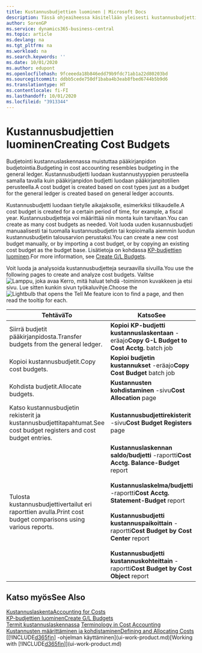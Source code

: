 ```yaml
---
title: Kustannusbudjettien luominen | Microsoft Docs
description: Tässä ohjeaiheessa käsitellään yleisesti kustannusbudjettien luontia ja analysointia.
author: SorenGP
ms.service: dynamics365-business-central
ms.topic: article
ms.devlang: na
ms.tgt_pltfrm: na
ms.workload: na
ms.search.keywords: ''
ms.date: 10/01/2020
ms.author: edupont
ms.openlocfilehash: 9fceeeda18b846edd79b9fdc71ab1a22d80203bd
ms.sourcegitcommit: ddbb5cede750df1baba4b3eab8fbed6744b5b9d6
ms.translationtype: HT
ms.contentlocale: fi-FI
ms.lasthandoff: 10/01/2020
ms.locfileid: "3913344"
---
```

# <a name="creating-cost-budgets"></a><span data-ttu-id="96e11-103">Kustannusbudjettien luominen</span><span class="sxs-lookup"><span data-stu-id="96e11-103">Creating Cost Budgets</span></span>
<span data-ttu-id="96e11-104">Budjetointi kustannuslaskennassa muistuttaa pääkirjanpidon budjetointia.</span><span class="sxs-lookup"><span data-stu-id="96e11-104">Budgeting in cost accounting resembles budgeting in the general ledger.</span></span> <span data-ttu-id="96e11-105">Kustannusbudjetti luodaan kustannustyyppien perusteella samalla tavalla kuin pääkirjanpidon budjetti luodaan pääkirjanpitotilien perusteella.</span><span class="sxs-lookup"><span data-stu-id="96e11-105">A cost budget is created based on cost types just as a budget for the general ledger is created based on general ledger accounts.</span></span>  

<span data-ttu-id="96e11-106">Kustannusbudjetti luodaan tietylle aikajaksolle, esimerkiksi tilikaudelle.</span><span class="sxs-lookup"><span data-stu-id="96e11-106">A cost budget is created for a certain period of time, for example, a fiscal year.</span></span> <span data-ttu-id="96e11-107">Kustannusbudjetteja voi määrittää niin monta kuin tarvitaan.</span><span class="sxs-lookup"><span data-stu-id="96e11-107">You can create as many cost budgets as needed.</span></span> <span data-ttu-id="96e11-108">Voit luoda uuden kusannusbudjeti manuaalisesti tai tuomalla kustannusbudjetin tai kopioimalla aiemmin luodun kustannusbudjetin talousarvion perustaksi.</span><span class="sxs-lookup"><span data-stu-id="96e11-108">You can create a new cost budget manually, or by importing a cost budget, or by copying an existing cost budget as the budget base.</span></span> <span data-ttu-id="96e11-109">Lisätietoja on kohdassa [KP-budjettien luominen](finance-how-create-budgets.md).</span><span class="sxs-lookup"><span data-stu-id="96e11-109">For more information, see [Create G/L Budgets](finance-how-create-budgets.md).</span></span>

<span data-ttu-id="96e11-110">Voit luoda ja analysoida kustannusbudjetteja seuraavilla sivuilla.</span><span class="sxs-lookup"><span data-stu-id="96e11-110">You use the following pages to create and analyze cost budgets.</span></span> <span data-ttu-id="96e11-111">Valitse ![Lamppu, joka avaa Kerro, mitä haluat tehdä -toiminnon](media/ui-search/search_small.png "Kerro, mitä haluat tehdä") kuvakkeen ja etsi sivu. Lue sitten kunkin sivun työkaluvihje.</span><span class="sxs-lookup"><span data-stu-id="96e11-111">Choose the ![Lightbulb that opens the Tell Me feature](media/ui-search/search_small.png "Tell me what you want to do") icon to find a page, and then read the tooltip for each.</span></span>

|<span data-ttu-id="96e11-112">Tehtävä</span><span class="sxs-lookup"><span data-stu-id="96e11-112">To</span></span>|<span data-ttu-id="96e11-113">Katso</span><span class="sxs-lookup"><span data-stu-id="96e11-113">See</span></span>|  
|--------|---------|  
|<span data-ttu-id="96e11-114">Siirrä budjetit pääkirjanpidosta.</span><span class="sxs-lookup"><span data-stu-id="96e11-114">Transfer budgets from the general ledger.</span></span>|<span data-ttu-id="96e11-115">**Kopioi KP-budjetti kustannuslaskentaan** -eräajo</span><span class="sxs-lookup"><span data-stu-id="96e11-115">**Copy G-L Budget to Cost Acctg.** batch job</span></span>|  
|<span data-ttu-id="96e11-116">Kopioi kustannusbudjetit.</span><span class="sxs-lookup"><span data-stu-id="96e11-116">Copy cost budgets.</span></span>|<span data-ttu-id="96e11-117">**Kopioi budjetin kustannukset** -eräajo</span><span class="sxs-lookup"><span data-stu-id="96e11-117">**Copy Cost Budget** batch job</span></span>|  
|<span data-ttu-id="96e11-118">Kohdista budjetit.</span><span class="sxs-lookup"><span data-stu-id="96e11-118">Allocate budgets.</span></span>|<span data-ttu-id="96e11-119">**Kustannusten kohdistaminen** -sivu</span><span class="sxs-lookup"><span data-stu-id="96e11-119">**Cost Allocation** page</span></span>|  
|<span data-ttu-id="96e11-120">Katso kustannusbudjetin rekisterit ja kustannusbudjettitapahtumat.</span><span class="sxs-lookup"><span data-stu-id="96e11-120">See cost budget registers and cost budget entries.</span></span>|<span data-ttu-id="96e11-121">**Kustannusbudjettirekisterit** -sivu</span><span class="sxs-lookup"><span data-stu-id="96e11-121">**Cost Budget Registers** page</span></span>|  
|<span data-ttu-id="96e11-122">Tulosta kustannusbudjettivertailut eri raporttien avulla.</span><span class="sxs-lookup"><span data-stu-id="96e11-122">Print cost budget comparisons using various reports.</span></span>|<span data-ttu-id="96e11-123">**Kustannuslaskennan saldo/budjetti** -raportti</span><span class="sxs-lookup"><span data-stu-id="96e11-123">**Cost Acctg. Balance-Budget** report</span></span><br /><br /> <span data-ttu-id="96e11-124">**Kustannuslaskelma/budjetti** -raportti</span><span class="sxs-lookup"><span data-stu-id="96e11-124">**Cost Acctg. Statement-Budget** report</span></span><br /><br /> <span data-ttu-id="96e11-125">**Kustannusbudjetti kustannuspaikoittain** -raportti</span><span class="sxs-lookup"><span data-stu-id="96e11-125">**Cost Budget by Cost Center** report</span></span><br /><br /> <span data-ttu-id="96e11-126">**Kustannusbudjetti kustannuskohteittain** -raportti</span><span class="sxs-lookup"><span data-stu-id="96e11-126">**Cost Budget by Cost Object** report</span></span>|  

## <a name="see-also"></a><span data-ttu-id="96e11-127">Katso myös</span><span class="sxs-lookup"><span data-stu-id="96e11-127">See Also</span></span>  
[<span data-ttu-id="96e11-128">Kustannuslaskenta</span><span class="sxs-lookup"><span data-stu-id="96e11-128">Accounting for Costs</span></span>](finance-manage-cost-accounting.md)  
[<span data-ttu-id="96e11-129">KP-budjettien luominen</span><span class="sxs-lookup"><span data-stu-id="96e11-129">Create G/L Budgets</span></span>](finance-how-create-budgets.md)  
<span data-ttu-id="96e11-130">[Termit kustannuslaskennassa](finance-terminology-in-cost-accounting.md) </span><span class="sxs-lookup"><span data-stu-id="96e11-130">[Terminology in Cost Accounting](finance-terminology-in-cost-accounting.md) </span></span>  
[<span data-ttu-id="96e11-131">Kustannusten määrittäminen ja kohdistaminen</span><span class="sxs-lookup"><span data-stu-id="96e11-131">Defining and Allocating Costs</span></span>](finance-define-and-allocate-costs.md)  
<span data-ttu-id="96e11-132">[[!INCLUDE[d365fin](includes/d365fin_md.md)] -ohjelman käyttäminen](ui-work-product.md)</span><span class="sxs-lookup"><span data-stu-id="96e11-132">[Working with [!INCLUDE[d365fin](includes/d365fin_md.md)]](ui-work-product.md)</span></span>
